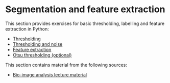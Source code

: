 # Segmentation and feature extraction

This section provides exercises for basic thresholding, labelling and feature extraction in Python:

* [Thresholding](./01_thresholding.ipynb)
* [Thresholding and noise](./02_thresholding_and_noise.ipynb)
* [Feature extraction](./02_feature_extraction.ipynb)
* [Otsu thresholding (optional)](./03_Otsu_threshold.ipynb)

This section contains material from the following sources:

* [Bio-image analysis lecture material](https://github.com/BiAPoL/Bio-image_Analysis_with_Python)
